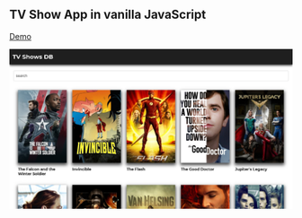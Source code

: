 <strong>TV Show App in vanilla JavaScript</strong>
---
[Demo](https://ornash-tvshowapp.netlify.app)

![alt text](https://github.com/Ornashh/tvshowApp/blob/main/img/tvshowapp.jpg)
